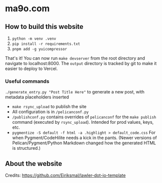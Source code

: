 # ma9o.com

## How to build this website
1. `python -m venv .venv`
2. `pip install -r requirements.txt`
3. `pnpm add -g yuicompressor`

That's it! You can now run `make devserver` from the root directory and navigate to localhost:8000. 
The `output` directory is tracked by git to make it easier to deploy to Vercel.

### Useful commands
`./generate_entry.py "Post Title Here"` to generate a new post, with metadata placeholders inserted
- `make rsync_upload` to publish the site
- All configuration is in `/pelicanconf.py`
- `/publishconf.py` contains overrides of `pelicanconf` for the `make publish` command (executed by `rsync_upload`). Intended for prod values, keys, etc.
- `pygmentize -S default -f html -a .highlight > default_code.css` For when Pygment/CodeHilite needs a kick in the pants. (Newer versions of Pelican/Pygment/Python Markdown changed how the generated HTML is structured.)

## About the website

Credits: https://github.com/Eiriksmal/lawler-dot-io-template

